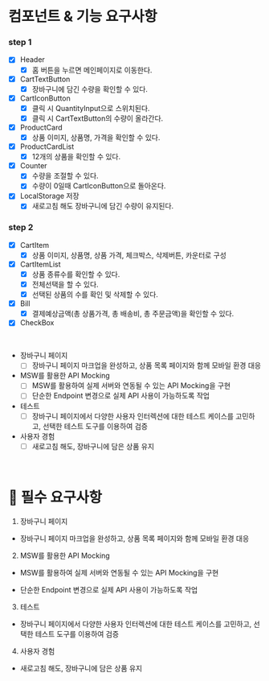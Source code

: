# 컴포넌트 & 기능 요구사항

### step 1

- [x] Header
  - [x] 홈 버튼을 누르면 메인페이지로 이동한다.
- [x] CartTextButton
  - [x] 장바구니에 담긴 수량을 확인할 수 있다.
- [x] CartIconButton
  - [x] 클릭 시 QuantityInput으로 스위치된다.
  - [x] 클릭 시 CartTextButton의 수량이 올라간다.
- [x] ProductCard
  - [x] 상품 이미지, 상품명, 가격을 확인할 수 있다.
- [x] ProductCardList
  - [x] 12개의 상품을 확인할 수 있다.
- [x] Counter
  - [x] 수량을 조절할 수 있다.
  - [x] 수량이 0일때 CartIconButton으로 돌아온다.
- [x] LocalStorage 저장
  - [x] 새로고침 해도 장바구니에 담긴 수량이 유지된다.

### step 2

- [x] CartItem
  - [x] 상품 이미지, 상품명, 상품 가격, 체크박스, 삭제버튼, 카운터로 구성
- [x] CartItemList
  - [x] 상품 종류수를 확인할 수 있다.
  - [x] 전체선택을 할 수 있다.
  - [x] 선택된 상품의 수를 확인 및 삭제할 수 있다.
- [x] Bill
  - [x] 결제예상금액(총 상품가격, 총 배송비, 총 주문금액)을 확인할 수 있다.
- [x] CheckBox

<br>

- 장바구니 페이지
  - [ ] 장바구니 페이지 마크업을 완성하고, 상품 목록 페이지와 함께 모바일 환경 대응
- MSW를 활용한 API Mocking
  - [ ] MSW를 활용하여 실제 서버와 연동될 수 있는 API Mocking을 구현
  - [ ] 단순한 Endpoint 변경으로 실제 API 사용이 가능하도록 작업
- 테스트
  - [ ] 장바구니 페이지에서 다양한 사용자 인터렉션에 대한 테스트 케이스를 고민하고, 선택한 테스트 도구를 이용하여 검증
- 사용자 경험
  - [ ] 새로고침 해도, 장바구니에 담은 상품 유지

<br>

# 📝 필수 요구사항

1. 장바구니 페이지

- 장바구니 페이지 마크업을 완성하고, 상품 목록 페이지와 함께 모바일 환경 대응

2. MSW를 활용한 API Mocking

- MSW를 활용하여 실제 서버와 연동될 수 있는 API Mocking을 구현

- 단순한 Endpoint 변경으로 실제 API 사용이 가능하도록 작업

3. 테스트

- 장바구니 페이지에서 다양한 사용자 인터렉션에 대한 테스트 케이스를 고민하고, 선택한 테스트 도구를 이용하여 검증

4. 사용자 경험

- 새로고침 해도, 장바구니에 담은 상품 유지
